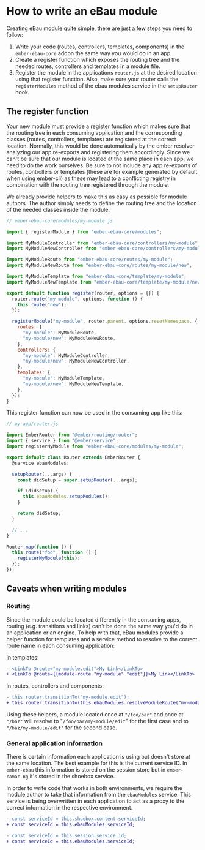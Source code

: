 # How to write an eBau module

Creating eBau module quite simple, there are just a few steps you need to follow:

1. Write your code (routes, controllers, templates, components) in the
   `ember-ebau-core` addon the same way you would do in an app.
2. Create a register function which exposes the routing tree and the needed
   routes, controllers and templates in a module file.
3. Register the module in the applications `router.js` at the desired location
   using that register function. Also, make sure your router calls the
   `registerModules` method of the ebau modules service in the `setupRouter`
   hook.

## The register function

Your new module must provide a register function which makes sure that the
routing tree in each consuming application and the corresponding classes
(routes, controllers, templates) are registered at the correct location.
Normally, this would be done automatically by the ember resolver analyzing our
app re-exports and registering them accordingly. Since we can't be sure that our
module is located at the same place in each app, we need to do the work
ourselves. Be sure to not include any app re-exports of routes, controllers or
templates (these are for example generated by default when using ember-cli) as
these may lead to a conflicting registry in combination with the routing tree
registered through the module.

We already provide helpers to make this as easy as possible for module
authors. The author simply needs to define the routing tree and the location of
the needed classes inside the module:

```js
// ember-ebau-core/modules/my-module.js

import { registerModule } from "ember-ebau-core/modules";

import MyModuleController from "ember-ebau-core/controllers/my-module";
import MyModuleNewController from "ember-ebau-core/controllers/my-module/new";

import MyModuleRoute from "ember-ebau-core/routes/my-module";
import MyModuleNewRoute from "ember-ebau-core/routes/my-module/new";

import MyModuleTemplate from "ember-ebau-core/template/my-module";
import MyModuleNewTemplate from "ember-ebau-core/template/my-module/new";

export default function register(router, options = {}) {
  router.route("my-module", options, function () {
    this.route("new");
  });

  registerModule("my-module", router.parent, options.resetNamespace, {
    routes: {
      "my-module": MyModuleRoute,
      "my-module/new": MyModuleNewRoute,
    },
    controllers: {
      "my-module": MyModuleController,
      "my-module/new": MyModuleNewController,
    },
    templates: {
      "my-module": MyModuleTemplate,
      "my-module/new": MyModuleNewTemplate,
    },
  });
}
```

This register function can now be used in the consuming app like this:

```js
// my-app/router.js

import EmberRouter from "@ember/routing/router";
import { service } from "@ember/service";
import registerMyModule from "ember-ebau-core/modules/my-module";

export default class Router extends EmberRouter {
  @service ebauModules;

  setupRouter(...args) {
    const didSetup = super.setupRouter(...args);

    if (didSetup) {
      this.ebauModules.setupModules();
    }

    return didSetup;
  }

  // ...
}

Router.map(function () {
  this.route("foo", function () {
    registerMyModule(this);
  });
});
```

## Caveats when writing modules

### Routing

Since the module could be located differently in the consuming apps, routing
(e.g. transitions and links) can't be done the same way you'd do in an
application or an engine. To help with that, eBau modules provide a helper
function for templates and a service method to resolve to the correct route name
in each consuming application:

In templates:

```diff
- <LinkTo @route="my-module.edit">My Link</LinkTo>
+ <LinkTo @route={{module-route "my-module" "edit"}}>My Link</LinkTo>
```

In routes, controllers and components:

```diff
- this.router.transitionTo("my-module.edit");
+ this.router.transitionTo(this.ebauModules.resolveModuleRoute("my-module", "edit"));
```

Using these helpers, a module located once at `"/foo/bar"` and once at `"/baz"`
will resolve to "`/foo/bar/my-module/edit`" for the first case and to
`"/baz/my-module/edit"` for the second case.

### General application information

There is certain information each application is using but doesn't store at the
same location. The best example for this is the current service ID. In
`ember-ebau` this information is stored on the session store but in
`ember-camac-ng` it's stored in the shoebox service.

In order to write code that works in both environments, we require the module
author to take that information from the `ebauModules` service. This service is
being overwritten in each application to act as a proxy to the correct
information in the respective environment.

```diff
- const serviceId = this.shoebox.content.serviceId;
+ const serviceId = this.ebauModules.serviceId;
```

```diff
- const serviceId = this.session.service.id;
+ const serviceId = this.ebauModules.serviceId;
```
